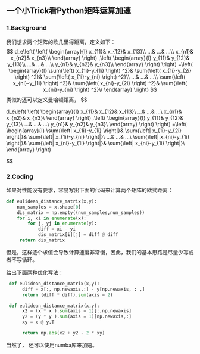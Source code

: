 ## 一个小Trick看Python矩阵运算加速

### 1.Background

我们想求两个矩阵的欧几里得距离，定义如下：
$$
d_e\left( \left( \begin{array}{l}
	x_{11}&		x_{12}&		x_{13}\\
	...&		...&		...\\
	x_{n1}&		x_{n2}&		x_{n3}\\
\end{array} \right) ,\left( \begin{array}{l}
	y_{11}&		y_{12}&		y_{13}\\
	...&		...&		...\\
	y_{n1}&		y_{n2}&		y_{n3}\\
\end{array} \right) \right) =\left( \begin{array}{l}
	\sum{\left( x_{1i}-y_{1i} \right) ^2}&		\sum{\left( x_{1i}-y_{2i} \right) ^2}&		\sum{\left( x_{1i}-y_{ni} \right) ^2}\\
	...&		...&		...\\
	\sum{\left( x_{ni}-y_{1i} \right) ^2}&		\sum{\left( x_{ni}-y_{2i} \right) ^2}&		\sum{\left( x_{ni}-y_{ni} \right) ^2}\\
\end{array} \right)
$$
类似的还可以定义曼哈顿距离，
$$

d_e\left( \left( \begin{array}{l}
	x_{11}&		x_{12}&		x_{13}\\
	...&		...&		...\\
	x_{n1}&		x_{n2}&		x_{n3}\\
\end{array} \right) ,\left( \begin{array}{l}
	y_{11}&		y_{12}&		y_{13}\\
	...&		...&		...\\
	y_{n1}&		y_{n2}&		y_{n3}\\
\end{array} \right) \right) =\left( \begin{array}{l}
	\sum{\left| x_{1i}-y_{1i} \right|}&		\sum{\left| x_{1i}-y_{2i} \right|}&		\sum{\left| x_{1i}-y_{ni} \right|}\\
	...&		...&		...\\
	\sum{\left| x_{ni}-y_{1i} \right|}&		\sum{\left| x_{ni}-y_{1i} \right|}&		\sum{\left| x_{ni}-y_{1i} \right|}\\
\end{array} \right) 

$$

### 2.Coding

如果对性能没有要求，容易写出下面的代码来计算两个矩阵的欧式距离：

```python
def eulidean_distance_matrix(x,y):
    num_samples = x.shape[0]
    dis_matrix = np.empty((num_samples,num_samples))
    for i, xi in enumerate(x):
        for j, yj in enumerate(y):
            diff = xi - yi
            dis_matrix[i][j] = diff @ diff
     return dis_matrix
```

但是，这样逐个求值会导致计算速度非常慢，因此，我们的基本思路是尽量少写或者不写循环。

给出下面两种优化写法：

```python
 def eulidean_distance_matrix(x,y):
      diff = x[:, np.newaxis,:] - y[np.newaxis, : ,]
      return (diff * diff).sum(axis = 2)
```



```python
 def eulidean_distance_matrix(x,y): 
      x2 = (x * x ).sum(axis = 1)[:,np.newaxis]
      y2 = (y * y ).sum(axis = 1)[np.newaxis,:]
      xy = x @ y.T

      return np.abs(x2 + y2 - 2 * xy)
```

当然了， 还可以使用numba库来加速。